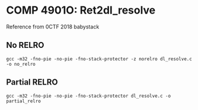 # COMP 4901O: Ret2dl_resolve

Reference from 0CTF 2018 babystack

## No RELRO
```
gcc -m32 -fno-pie -no-pie -fno-stack-protector -z norelro dl_resolve.c -o no_relro
```

## Partial RELRO

```
gcc -m32 -fno-pie -no-pie -fno-stack-protector dl_resolve.c -o partial_relro
```
